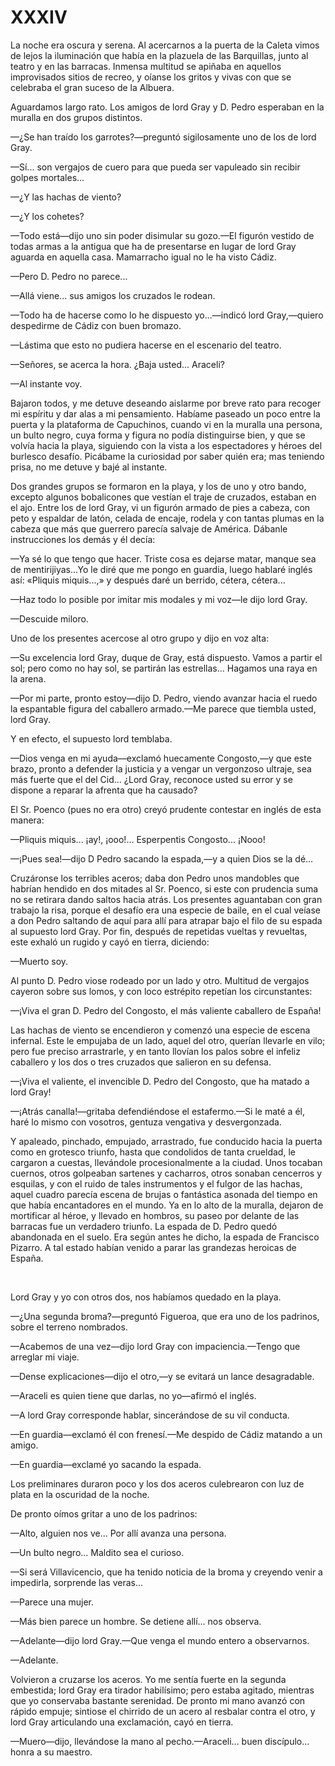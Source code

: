 # XXXIV

La noche era oscura y serena. Al acercarnos a la puerta de la Caleta vimos de
lejos la iluminación que había en la plazuela de las Barquillas, junto al
teatro y en las barracas. Inmensa multitud se apiñaba en aquellos improvisados
sitios de recreo, y oíanse los gritos y vivas con que se celebraba el gran
suceso de la Albuera.

Aguardamos largo rato. Los amigos de lord Gray y D. Pedro esperaban en la
muralla en dos grupos distintos.

—¿Se han traído los garrotes?—preguntó sigilosamente uno de los de lord Gray.

—Sí... son vergajos de cuero para que pueda ser vapuleado sin recibir golpes
mortales...

—¿Y las hachas de viento?

—¿Y los cohetes?

—Todo está—dijo uno sin poder disimular su gozo.—El figurón vestido de todas
armas a la antigua que ha de presentarse en lugar de lord Gray aguarda en
aquella casa. Mamarracho igual no le ha visto Cádiz.

—Pero D. Pedro no parece...

—Allá viene... sus amigos los cruzados le rodean.

—Todo ha de hacerse como lo he dispuesto yo...—indicó lord Gray,—quiero
despedirme de Cádiz con buen bromazo.

—Lástima que esto no pudiera hacerse en el escenario del teatro.

—Señores, se acerca la hora. ¿Baja usted... Araceli?

—Al instante voy.

Bajaron todos, y me detuve deseando aislarme por breve rato para recoger mi
espíritu y dar alas a mi pensamiento. Habíame paseado un poco entre la puerta
y la plataforma de Capuchinos, cuando vi en la muralla una persona, un bulto
negro, cuya forma y figura no podía distinguirse bien, y que se volvía hacia la
playa, siguiendo con la vista a los espectadores y héroes del burlesco desafío.
Picábame la curiosidad por saber quién era; mas teniendo prisa, no me detuve
y bajé al instante.

Dos grandes grupos se formaron en la playa, y los de uno y otro bando, excepto
algunos bobalicones que vestían el traje de cruzados, estaban en el ajo. Entre
los de lord Gray, vi un figurón armado de pies a cabeza, con peto y espaldar de
latón, celada de encaje, rodela y con tantas plumas en la cabeza que más que
guerrero parecía salvaje de América. Dábanle instrucciones los demás y él
decía:

—Ya sé lo que tengo que hacer. Triste cosa es dejarse matar, manque sea de
mentirijiyas...Yo le diré que me pongo en guardia, luego hablaré inglés así:
«Pliquis miquis...,» y después daré un berrido, cétera, cétera...

—Haz todo lo posible por imitar mis modales y mi voz—le dijo lord Gray.

—Descuide miloro.

Uno de los presentes acercose al otro grupo y dijo en voz alta:

—Su excelencia lord Gray, duque de Gray, está dispuesto. Vamos a partir el sol;
pero como no hay sol, se partirán las estrellas... Hagamos una raya en la
arena.

—Por mi parte, pronto estoy—dijo D. Pedro, viendo avanzar hacia el ruedo la
espantable figura del caballero armado.—Me parece que tiembla usted, lord
Gray.

Y en efecto, el supuesto lord temblaba.

—Dios venga en mi ayuda—exclamó huecamente Congosto,—y que este brazo, pronto
a defender la justicia y a vengar un vergonzoso ultraje, sea más fuerte que el
del Cid... ¿Lord Gray, reconoce usted su error y se dispone a reparar la
afrenta que ha causado?

El Sr. Poenco (pues no era otro) creyó prudente contestar en inglés de esta
manera:

—Pliquis miquis... ¡ay!, ¡ooo!... Esperpentis Congosto... ¡Nooo!

—¡Pues sea!—dijo D Pedro sacando la espada,—y a quien Dios se la dé...

Cruzáronse los terribles aceros; daba don Pedro unos mandobles que habrían
hendido en dos mitades al Sr. Poenco, si este con prudencia suma no se retirara
dando saltos hacia atrás. Los presentes aguantaban con gran trabajo la risa,
porque el desafío era una especie de baile, en el cual veíase a don Pedro
saltando de aquí para allí para atrapar bajo el filo de su espada al supuesto
lord Gray. Por fin, después de repetidas vueltas y revueltas, este exhaló un
rugido y cayó en tierra, diciendo:

—Muerto soy.

Al punto D. Pedro viose rodeado por un lado y otro. Multitud de vergajos
cayeron sobre sus lomos, y con loco estrépito repetían los circunstantes:

—¡Viva el gran D. Pedro del Congosto, el más valiente caballero de España!

Las hachas de viento se encendieron y comenzó una especie de escena infernal.
Este le empujaba de un lado, aquel del otro, querían llevarle en vilo; pero fue
preciso arrastrarle, y en tanto llovían los palos sobre el infeliz caballero
y los dos o tres cruzados que salieron en su defensa.

—¡Viva el valiente, el invencible D. Pedro del Congosto, que ha matado a lord
Gray!

—¡Atrás canalla!—gritaba defendiéndose el estafermo.—Si le maté a él, haré lo
mismo con vosotros, gentuza vengativa y desvergonzada.

Y apaleado, pinchado, empujado, arrastrado, fue conducido hacia la puerta como
en grotesco triunfo, hasta que condolidos de tanta crueldad, le cargaron
a cuestas, llevándole procesionalmente a la ciudad. Unos tocaban cuernos, otros
golpeaban sartenes y cacharros, otros sonaban cencerros y esquilas, y con el
ruido de tales instrumentos y el fulgor de las hachas, aquel cuadro parecía
escena de brujas o fantástica asonada del tiempo en que había encantadores en
el mundo. Ya en lo alto de la muralla, dejaron de mortificar al héroe,
y llevado en hombros, su paseo por delante de las barracas fue un verdadero
triunfo. La espada de D. Pedro quedó abandonada en el suelo. Era según antes he
dicho, la espada de Francisco Pizarro. A tal estado habían venido a parar las
grandezas heroicas de España.

<p> </p>

Lord Gray y yo con otros dos, nos habíamos quedado en la playa.

—¿Una segunda broma?—preguntó Figueroa, que era uno de los padrinos, sobre el
terreno nombrados.

—Acabemos de una vez—dijo lord Gray con impaciencia.—Tengo que arreglar mi
viaje.

—Dense explicaciones—dijo el otro,—y se evitará un lance desagradable.

—Araceli es quien tiene que darlas, no yo—afirmó el inglés.

—A lord Gray corresponde hablar, sincerándose de su vil conducta.

—En guardia—exclamó él con frenesí.—Me despido de Cádiz matando a un amigo.

—En guardia—exclamé yo sacando la espada.

Los preliminares duraron poco y los dos aceros culebrearon con luz de plata en
la oscuridad de la noche.

De pronto oímos gritar a uno de los padrinos:

—Alto, alguien nos ve... Por allí avanza una persona.

—Un bulto negro... Maldito sea el curioso.

—Si será Villavicencio, que ha tenido noticia de la broma y creyendo venir
a impedirla, sorprende las veras...

—Parece una mujer.

—Más bien parece un hombre. Se detiene allí... nos observa.

—Adelante—dijo lord Gray.—Que venga el mundo entero a observarnos.

—Adelante.

Volvieron a cruzarse los aceros. Yo me sentía fuerte en la segunda embestida;
lord Gray era tirador habilísimo; pero estaba agitado, mientras que yo
conservaba bastante serenidad. De pronto mi mano avanzó con rápido empuje;
sintiose el chirrido de un acero al resbalar contra el otro, y lord Gray
articulando una exclamación, cayó en tierra.

—Muero—dijo, llevándose la mano al pecho.—Araceli... buen discípulo... honra
a su maestro.
